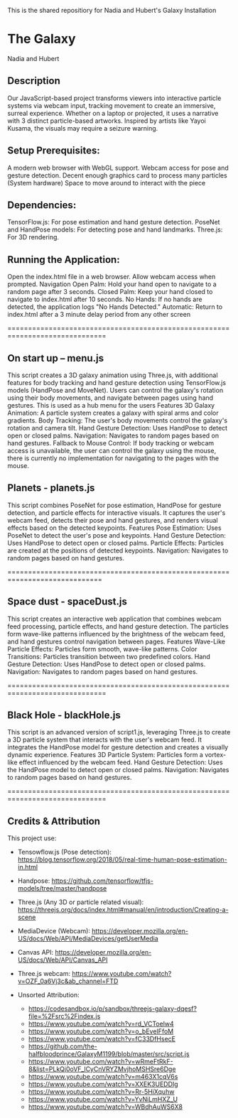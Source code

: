 This is the shared repositiory for Nadia and Hubert's Galaxy Installation

# The Galaxy
Nadia and Hubert

## Description
Our JavaScript-based project transforms viewers into interactive particle systems via webcam input, tracking movement to create an immersive, surreal experience. Whether on a laptop or projected, it uses a narrative with 3 distinct particle-based artworks. Inspired by artists like Yayoi Kusama, the visuals may require a seizure warning.

## Setup Prerequisites:
A modern web browser with WebGL support.
Webcam access for pose and gesture detection.
Decent enough graphics card to process many particles (System hardware)
Space to move around to interact with the piece

## Dependencies:
TensorFlow.js: For pose estimation and hand gesture detection.
PoseNet and HandPose models: For detecting pose and hand landmarks.
Three.js: For 3D rendering.

## Running the Application:
Open the index.html file in a web browser.
Allow webcam access when prompted.
Navigation
Open Palm: Hold your hand open to navigate to a random page after 3 seconds.
Closed Palm: Keep your hand closed to navigate to index.html after 10 seconds.
No Hands: If no hands are detected, the application logs "No Hands Detected."
Automatic: Return to index.html after a 3 minute delay period from any other screen

==============================================================================

## On start up – menu.js
This script creates a 3D galaxy animation using Three.js, with additional features for body tracking and hand gesture detection using TensorFlow.js models (HandPose and MoveNet). Users can control the galaxy's rotation using their body movements, and navigate between pages using hand gestures. This is used as a hub menu for the users
Features
3D Galaxy Animation: A particle system creates a galaxy with spiral arms and color gradients.
Body Tracking: The user's body movements control the galaxy's rotation and camera tilt.
Hand Gesture Detection: Uses HandPose to detect open or closed palms.
Navigation: Navigates to random pages based on hand gestures.
Fallback to Mouse Control: If body tracking or webcam access is unavailable, the user can control the galaxy using the mouse, there is currently no implementation for navigating to the pages with the mouse.



## Planets - planets.js
This script combines PoseNet for pose estimation, HandPose for gesture detection, and particle effects for interactive visuals. It captures the user's webcam feed, detects their pose and hand gestures, and renders visual effects based on the detected keypoints.
Features
Pose Estimation: Uses PoseNet to detect the user's pose and keypoints.
Hand Gesture Detection: Uses HandPose to detect open or closed palms.
Particle Effects: Particles are created at the positions of detected keypoints.
Navigation: Navigates to random pages based on hand gestures.

=============================================================================

## Space dust - spaceDust.js
This script creates an interactive web application that combines webcam feed processing, particle effects, and hand gesture detection. The particles form wave-like patterns influenced by the brightness of the webcam feed, and hand gestures control navigation between pages.
Features
Wave-Like Particle Effects: Particles form smooth, wave-like patterns.
Color Transitions: Particles transition between two predefined colors.
Hand Gesture Detection: Uses HandPose to detect open or closed palms.
Navigation: Navigates to random pages based on hand gestures.


==============================================================================

## Black Hole - blackHole.js
This script is an advanced version of script1.js, leveraging Three.js to create a 3D particle system that interacts with the user's webcam feed. It integrates the HandPose model for gesture detection and creates a visually dynamic experience.
Features
3D Particle System: Particles form a vortex-like effect influenced by the webcam feed.
Hand Gesture Detection: Uses the HandPose model to detect open or closed palms.
Navigation: Navigates to random pages based on hand gestures.

==============================================================================

## Credits & Attribution
This project use:
- Tensowflow.js (Pose detection): https://blog.tensorflow.org/2018/05/real-time-human-pose-estimation-in.html
- Handpose: https://github.com/tensorflow/tfjs-models/tree/master/handpose
- Three.js (Any 3D or particle related visual): https://threejs.org/docs/index.html#manual/en/introduction/Creating-a-scene
- MediaDevice (Webcam): https://developer.mozilla.org/en-US/docs/Web/API/MediaDevices/getUserMedia
- Canvas API: https://developer.mozilla.org/en-US/docs/Web/API/Canvas_API
- Three.js webcam: https://www.youtube.com/watch?v=OZF_0a6Vj3c&ab_channel=FTD

- Unsorted Attribution:
   - https://codesandbox.io/p/sandbox/threejs-galaxy-dqesf?file=%2Fsrc%2Findex.js
   - https://www.youtube.com/watch?v=rd_VCToelw4
   - https://www.youtube.com/watch?v=o_bEveIFfoM
   - https://www.youtube.com/watch?v=fC33DfHsecE
   - https://github.com/the-halfbloodprince/GalaxyM1199/blob/master/src/script.js
   - https://www.youtube.com/watch?v=wRmeFtRkF-8&list=PLkQj0oVF_lCyCnVRYZMvjhoMSHSre6Dge
   - https://www.youtube.com/watch?v=m463X1cqV6s
   - https://www.youtube.com/watch?v=XXEK3UEDDIg
   - https://www.youtube.com/watch?v=Rr-5HiXquhw
   - https://www.youtube.com/watch?v=YvNiLmHXZ_U
   - https://www.youtube.com/watch?v=WBdhAuWS6X8
   





